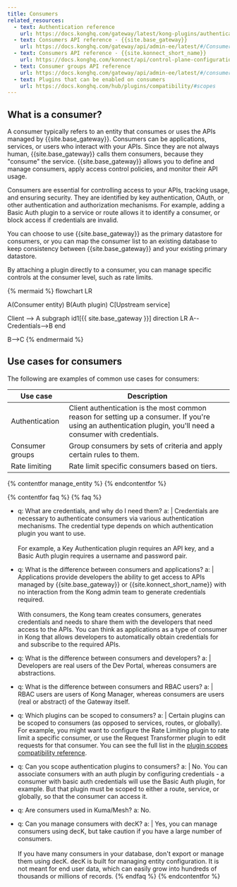 ```yaml
---
title: Consumers
related_resources:
  - text: Authentication reference
    url: https://docs.konghq.com/gateway/latest/kong-plugins/authentication/reference/
  - text: Consumers API reference - {{site.base_gateway}}
    url: https://docs.konghq.com/gateway/api/admin-ee/latest/#/Consumers
  - text: Consumers API reference - {{site.konnect_short_name}}
    url: https://docs.konghq.com/konnect/api/control-plane-configuration/latest/#/Consumers
  - text: Consumer groups API reference
    url: https://docs.konghq.com/gateway/api/admin-ee/latest/#/consumer_groups
  - text: Plugins that can be enabled on consumers
    url: https://docs.konghq.com/hub/plugins/compatibility/#scopes
---
```


## What is a consumer?

A consumer typically refers to an entity that consumes or uses the APIs managed by {{site.base_gateway}}. 
Consumers can be applications, services, or users who interact with your APIs. 
Since they are not always human, {{site.base_gateway}} calls them consumers, because they "consume" the service.
{{site.base_gateway}} allows you to define and manage consumers, apply access control policies, and monitor their API usage.

Consumers are essential for controlling access to your APIs, tracking usage, and ensuring security.
They are identified by key authentication, OAuth, or other authentication and authorization mechanisms. 
For example, adding a Basic Auth plugin to a service or route allows it to identify a consumer, or block access if credentials are invalid.

You can choose to use {{site.base_gateway}} as the primary datastore for consumers, or you can map the consumer list 
to an existing database to keep consistency between {{site.base_gateway}} and your existing primary datastore.

By attaching a plugin directly to a consumer, you can manage specific controls at the consumer level, such as rate limits.

{% mermaid %}
flowchart LR

A(Consumer entity)
B(Auth plugin)
C[Upstream service]

Client --> A
subgraph id1[{{ site.base_gateway }}]
direction LR
A--Credentials-->B
end

B-->C
{% endmermaid %}

## Use cases for consumers

The following are examples of common use cases for consumers:

|Use case | Description|
|---------|------------|
|Authentication | Client authentication is the most common reason for setting up a consumer. If you're using an authentication plugin, you'll need a consumer with credentials.|
|Consumer groups | Group consumers by sets of criteria and apply certain rules to them.|
|Rate limiting | Rate limit specific consumers based on tiers.|

{% contentfor manage_entity %}
{% endcontentfor %}

{% contentfor faq %}
{% faq %}
- q: What are credentials, and why do I need them?
  a: |
    Credentials are necessary to authenticate consumers via various authentication mechanisms. 
    The credential type depends on which authentication plugin you want to use.
    <br><br>
    For example, a Key Authentication plugin requires an API key, and a Basic Auth plugin requires a username and password pair.

- q: What is the difference between consumers and applications?
  a: |
    Applications provide developers the ability to get access to APIs managed by {{site.base_gateway}} or {{site.konnect_short_name}} 
    with no interaction from the Kong admin team to generate credentials required.
    <br><br>
    With consumers, the Kong team creates consumers, generates credentials and needs to share them with the developers that need access to the APIs.
    You can think as applications as a type of consumer in Kong that allows developers to automatically obtain credentials for and subscribe to the required APIs.

- q: What is the difference between consumers and developers?
  a: |
    Developers are real users of the Dev Portal, whereas consumers are abstractions.

- q: What is the difference between consumers and RBAC users?
  a: |
    RBAC users are users of Kong Manager, whereas consumers are users (real or abstract) of the Gateway itself.

- q: Which plugins can be scoped to consumers?
  a: |
    Certain plugins can be scoped to consumers (as opposed to services, routes, or globally). For example, you might want to 
    configure the Rate Limiting plugin to rate limit a specific consumer, or use the Request Transformer plugin to edit requests for that consumer.
    You can see the full list in the <a href="https://docs.konghq.com/hub/plugins/compatibility/#scopes">plugin scopes compatibility reference</a>.

- q: Can you scope authentication plugins to consumers?
  a: |
    No. You can associate consumers with an auth plugin by configuring credentials - a consumer with basic 
    auth credentials will use the Basic Auth plugin, for example. 
    But that plugin must be scoped to either a route, service, or globally, so that the consumer can access it.

- q: Are consumers used in Kuma/Mesh?
  a: No.

- q: Can you manage consumers with decK?
  a: |
    Yes, you can manage consumers using decK, but take caution if you have a large number of consumers.
    <br><br>
    If you have many consumers in your database, don't export or manage them using decK. 
    decK is built for managing entity configuration. It is not meant for end user data, 
    which can easily grow into hundreds of thousands or millions of records.
{% endfaq %}
{% endcontentfor %}
